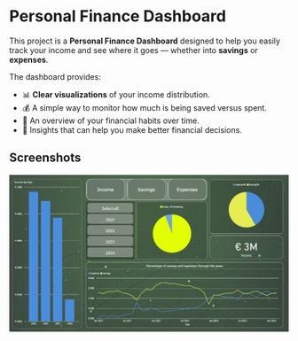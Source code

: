 # Personal Finance Dashboard  

This project is a **Personal Finance Dashboard** designed to help you easily track your income and see where it goes — whether into **savings** or **expenses**.  

The dashboard provides:  
- 📊 **Clear visualizations** of your income distribution.  
- 💰 A simple way to monitor how much is being saved versus spent.  
- 📅 An overview of your financial habits over time.  
- 🎯 Insights that can help you make better financial decisions.  

## Screenshots  

![Income Dashboard](income.png)  

